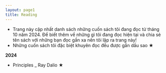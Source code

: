 ```yaml
---
layout: page1
title: Reading
---
```


- Trang này cập nhất danh sách những cuốn sách tôi đang đọc từ tháng 10 năm 2024. Để biết thêm về những gì tôi đang đọc hiện tại và chia sẻ tên sách với những bạn đọc gần xa nên tôi lập ra trang này!
- Những cuốn sách tôi đặc biệt khuyên đọc đều được gắn dấu sao ★

**2024**

- Principles _ Ray Dalio ★
